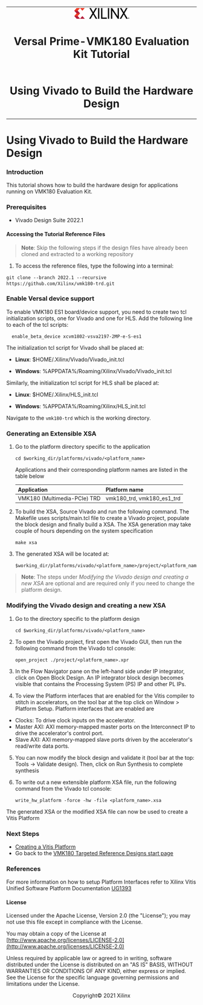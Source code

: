 <table class="sphinxhide">
 <tr>
   <td align="center"><img src="media/xilinx-logo.png" width="30%"/><h1> Versal Prime-VMK180 Evaluation Kit Tutorial</h1>
   </td>
 </tr>
 <tr>
 <td align="center"><h1>Using Vivado to Build the Hardware Design</h1>

 </td>
 </tr>
</table>

Using Vivado to Build the Hardware Design
================================================

### Introduction
 
This tutorial shows how to build the hardware design for applications running on VMK180 Evaluation Kit.

### Prerequisites

* Vivado Design Suite 2022.1

#### Accessing the Tutorial Reference Files

>**Note**: Skip the following steps if the design files have already been cloned and extracted to a working repository

1. To access the reference files, type the following into a terminal:

 ```
git clone --branch 2022.1 --recursive https://github.com/Xilinx/vmk180-trd.git

```

### Enable Versal device support

   To enable VMK180 ES1 board/device support, you need to create two tcl initialization
   scripts, one for Vivado and one for HLS. Add the following line to each of
   the tcl scripts:

```
  enable_beta_device xcvm1802-vsva2197-2MP-e-S-es1
```

   The initialization tcl script for Vivado shall be placed at:

   * **Linux**: $HOME/.Xilinx/Vivado/Vivado_init.tcl

   * **Windows**: %APPDATA%/Roaming/Xilinx/Vivado/Vivado_init.tcl

   Similarly, the initialization tcl script for HLS shall be placed at:

   * **Linux**: $HOME/.Xilinx/HLS_init.tcl

   * **Windows**: %APPDATA%/Roaming/Xilinx/HLS_init.tcl

 Navigate to the `vmk180-trd` which is the working directory.

### Generating an Extensible XSA

1. Go to the platform directory specific to the application

   ```
   cd $working_dir/platforms/vivado/<platform_name>
   ```

   Applications and their corresponding platform names are listed in the table below

   |Application |Platform name|
   |----|----|
   |VMK180 (Multimedia-PCIe) TRD |vmk180_trd, vmk180_es1_trd|


2. To build the XSA, Source Vivado and run the following command. The Makefile uses scripts/main.tcl file to create a Vivado project, populate the block design and finally build a XSA. The XSA generation may take couple of hours depending on the system specification

   ```
   make xsa
   ```

3. The generated XSA will be located at:

   ```
   $working_dir/platforms/vivado/<platform_name>/project/<platform_name>.xsa
   ```


>**Note**: The steps under *Modifying the Vivado design and creating a new XSA* are optional and are required only if you need to change the platform design. 


### Modifying the Vivado design and creating a new XSA

1. Go to the directory specific to the platform design

   ```
   cd $working_dir/platforms/vivado/<platform_name>
   ```

2. To open the Vivado project, first open the Vivado GUI, then run the following command from the Vivado tcl console:

   ```
   open_project ./project/<platform_name>.xpr
   ```

3. In the Flow Navigator pane on the left-hand side under IP integrator, click on Open Block Design. An IP integrator block design becomes visible that contains the Processing System (PS) IP and other PL IPs.

4. To view the Platform interfaces that are enabled for the Vitis compiler to stitch in accelerators, on the tool bar at the top click on Window > Platform Setup. Platform interfaces that are enabled are

* Clocks: To drive clock inputs on the accelerator.
* Master AXI: AXI memory-mapped master ports on the Interconnect IP to drive the accelerator's control port.
* Slave AXI: AXI memory-mapped slave ports driven by the accelerator's read/write data ports.


5. You can now modify the block design and validate it (tool bar at the top: Tools → Validate design). Then, click on Run Synthesis to complete synthesis

6. To write out a new extensible platform XSA file, run the following command from the Vivado tcl console:

   ```
   write_hw_platform -force -hw -file <platform_name>.xsa
   ```


The generated XSA or the modified XSA file can now be used to create a Vitis Platform

### Next Steps

* [Creating a Vitis Platform](build_vitis_platform.md)
* Go back to the [VMK180 Targeted Reference Designs start page](../index.html)

### References

For more information on how to setup Platform Interfaces refer to Xilinx Vitis Unified Software Platform Documentation [UG1393](https://www.xilinx.com/support/documentation/sw_manuals/xilinx2020_2/ug1393-vitis-application-acceleration.pdf)

#### License

Licensed under the Apache License, Version 2.0 (the "License"); you may not use this file except in compliance with the License.

You may obtain a copy of the License at
[http://www.apache.org/licenses/LICENSE-2.0](http://www.apache.org/licenses/LICENSE-2.0)


Unless required by applicable law or agreed to in writing, software distributed under the License is distributed on an "AS IS" BASIS, WITHOUT WARRANTIES OR CONDITIONS OF ANY KIND, either express or implied. See the License for the specific language governing permissions and limitations under the License.

<p align="center">Copyright&copy; 2021 Xilinx</p>
